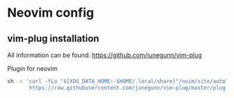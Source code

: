 # Neovim config

## vim-plug installation
All information can be found:
https://github.com/junegunn/vim-plug

Plugin for neovim

```sh
sh -c 'curl -fLo "${XDG_DATA_HOME:-$HOME/.local/share}"/nvim/site/autoload/plug.vim --create-dirs \
       https://raw.githubusercontent.com/junegunn/vim-plug/master/plug.vim'
```
